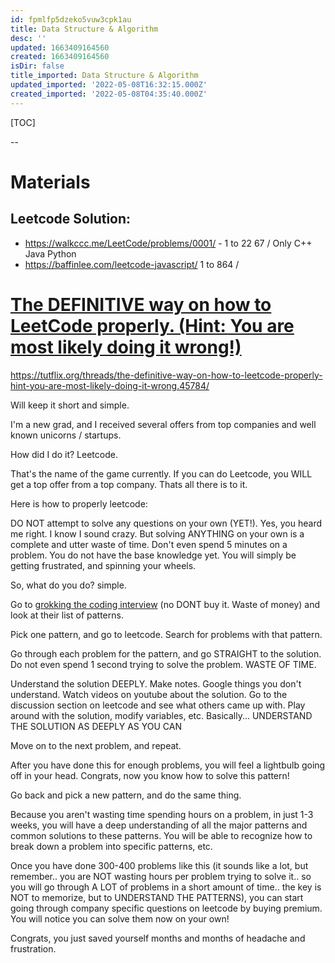 ```yaml
---
id: fpmlfp5dzeko5vuw3cpk1au
title: Data Structure & Algorithm
desc: ''
updated: 1663409164560
created: 1663409164560
isDir: false
title_imported: Data Structure & Algorithm
updated_imported: '2022-05-08T16:32:15.000Z'
created_imported: '2022-05-08T04:35:40.000Z'
---
```


[TOC]













--

# Materials

## Leetcode Solution:

- https://walkccc.me/LeetCode/problems/0001/ - 1 to 22 67 / Only C++ Java Python
- https://baffinlee.com/leetcode-javascript/ 1 to 864 / 



# [The DEFINITIVE way on how to LeetCode properly. (Hint: You are most likely doing it wrong!)](https://www.reddit.com/r/cscareerquestions/comments/sgktuv/the_definitive_way_on_how_to_leetcode_properly/)

https://tutflix.org/threads/the-definitive-way-on-how-to-leetcode-properly-hint-you-are-most-likely-doing-it-wrong.45784/

Will keep it short and simple.

I'm a new grad, and I received several offers from top companies and well known unicorns / startups.

How did I do it? Leetcode.

That's the name of the game currently. If you can do Leetcode, you WILL get a top offer from a top company. Thats all there is to it.

Here is how to properly leetcode:

DO NOT attempt to solve any questions on your own (YET!). Yes, you heard me right. I know I sound crazy. But solving ANYTHING on your own is a complete and utter waste of time. Don't even spend 5 minutes on a problem. You do not have the base knowledge yet. You will simply be getting frustrated, and spinning your wheels.

So, what do you do? simple.

Go to [grokking the coding interview](https://www.educative.io/courses/grokking-the-coding-interview) (no DONT buy it. Waste of money) and look at their list of patterns.

Pick one pattern, and go to leetcode. Search for problems with that pattern.

Go through each problem for the pattern, and go STRAIGHT to the solution. Do not even spend 1 second trying to solve the problem. WASTE OF TIME.

Understand the solution DEEPLY. Make notes. Google things you don't understand. Watch videos on youtube about the solution. Go to the discussion section on leetcode and see what others came up with. Play around with the solution, modify variables, etc. Basically... UNDERSTAND THE SOLUTION AS DEEPLY AS YOU CAN

Move on to the next problem, and repeat.

After you have done this for enough problems, you will feel a lightbulb going off in your head. Congrats, now you know how to solve this pattern!

Go back and pick a new pattern, and do the same thing.

Because you aren't wasting time spending hours on a problem, in just 1-3 weeks, you will have a deep understanding of all the major patterns and common solutions to these patterns. You will be able to recognize how to break down a problem into specific patterns, etc.

Once you have done 300-400 problems like this (it sounds like a lot, but remember.. you are NOT wasting hours per problem trying to solve it.. so you will go through A LOT of problems in a short amount of time.. the key is NOT to memorize, but to UNDERSTAND THE PATTERNS), you can start going through company specific questions on leetcode by buying premium. You will notice you can solve them now on your own!

Congrats, you just saved yourself months and months of headache and frustration.
